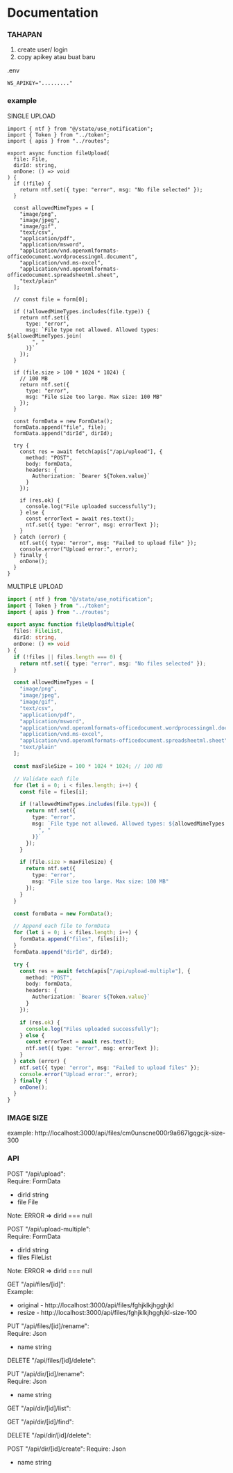 # Documentation

### TAHAPAN

1. create user/ login
2. copy apikey atau buat baru

.env

`WS_APIKEY="........."`

### example

SINGLE UPLOAD

```tsx
import { ntf } from "@/state/use_notification";
import { Token } from "../token";
import { apis } from "../routes";

export async function fileUpload(
  file: File,
  dirId: string,
  onDone: () => void
) {
  if (!file) {
    return ntf.set({ type: "error", msg: "No file selected" });
  }

  const allowedMimeTypes = [
    "image/png",
    "image/jpeg",
    "image/gif",
    "text/csv",
    "application/pdf",
    "application/msword",
    "application/vnd.openxmlformats-officedocument.wordprocessingml.document",
    "application/vnd.ms-excel",
    "application/vnd.openxmlformats-officedocument.spreadsheetml.sheet",
    "text/plain"
  ];

  // const file = form[0];

  if (!allowedMimeTypes.includes(file.type)) {
    return ntf.set({
      type: "error",
      msg: `File type not allowed. Allowed types: ${allowedMimeTypes.join(
        ", "
      )}`
    });
  }

  if (file.size > 100 * 1024 * 1024) {
    // 100 MB
    return ntf.set({
      type: "error",
      msg: "File size too large. Max size: 100 MB"
    });
  }

  const formData = new FormData();
  formData.append("file", file);
  formData.append("dirId", dirId);

  try {
    const res = await fetch(apis["/api/upload"], {
      method: "POST",
      body: formData,
      headers: {
        Authorization: `Bearer ${Token.value}`
      }
    });

    if (res.ok) {
      console.log("File uploaded successfully");
    } else {
      const errorText = await res.text();
      ntf.set({ type: "error", msg: errorText });
    }
  } catch (error) {
    ntf.set({ type: "error", msg: "Failed to upload file" });
    console.error("Upload error:", error);
  } finally {
    onDone();
  }
}
```

MULTIPLE UPLOAD

```ts
import { ntf } from "@/state/use_notification";
import { Token } from "../token";
import { apis } from "../routes";

export async function fileUploadMultiple(
  files: FileList,
  dirId: string,
  onDone: () => void
) {
  if (!files || files.length === 0) {
    return ntf.set({ type: "error", msg: "No files selected" });
  }

  const allowedMimeTypes = [
    "image/png",
    "image/jpeg",
    "image/gif",
    "text/csv",
    "application/pdf",
    "application/msword",
    "application/vnd.openxmlformats-officedocument.wordprocessingml.document",
    "application/vnd.ms-excel",
    "application/vnd.openxmlformats-officedocument.spreadsheetml.sheet",
    "text/plain"
  ];

  const maxFileSize = 100 * 1024 * 1024; // 100 MB

  // Validate each file
  for (let i = 0; i < files.length; i++) {
    const file = files[i];

    if (!allowedMimeTypes.includes(file.type)) {
      return ntf.set({
        type: "error",
        msg: `File type not allowed. Allowed types: ${allowedMimeTypes.join(
          ", "
        )}`
      });
    }

    if (file.size > maxFileSize) {
      return ntf.set({
        type: "error",
        msg: "File size too large. Max size: 100 MB"
      });
    }
  }

  const formData = new FormData();

  // Append each file to formData
  for (let i = 0; i < files.length; i++) {
    formData.append("files", files[i]);
  }
  formData.append("dirId", dirId);

  try {
    const res = await fetch(apis["/api/upload-multiple"], {
      method: "POST",
      body: formData,
      headers: {
        Authorization: `Bearer ${Token.value}`
      }
    });

    if (res.ok) {
      console.log("Files uploaded successfully");
    } else {
      const errorText = await res.text();
      ntf.set({ type: "error", msg: errorText });
    }
  } catch (error) {
    ntf.set({ type: "error", msg: "Failed to upload files" });
    console.error("Upload error:", error);
  } finally {
    onDone();
  }
}
```

### IMAGE SIZE

example: http://localhost:3000/api/files/cm0unscne000r9a667lgqgcjk-size-300

### API

POST "/api/upload":  
Require: FormData

- dirId string
- file File

Note: ERROR => dirId === null

POST "/api/upload-multiple":  
Require: FormData

- dirId string
- files FileList

Note: ERROR => dirId === null

GET "/api/files/[id]":  
Example:

- original - http://localhost:3000/api/files/fghjklkjhgghjkl
- resize - http://localhost:3000/api/files/fghjklkjhgghjkl-size-100

PUT "/api/files/[id]/rename":  
Require: Json
- name string


DELETE "/api/files/[id]/delete":

PUT "/api/dir/[id]/rename":  
Require: Json
- name string

GET "/api/dir/[id]/list":

GET "/api/dir/[id]/find":

DELETE "/api/dir/[id]/delete":

POST "/api/dir/[id]/create":
Require: Json
- name string
